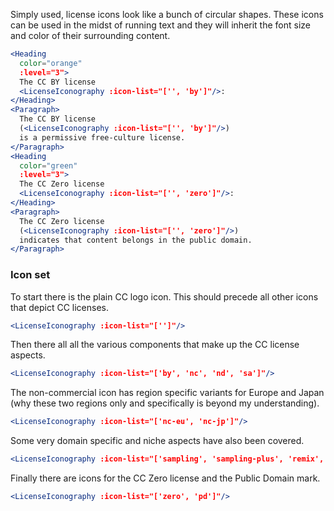 Simply used, license icons look like a bunch of circular shapes. These icons can
be used in the midst of running text and they will inherit the font size and
color of their surrounding content.

```jsx
<Heading
  color="orange"
  :level="3">
  The CC BY license
  <LicenseIconography :icon-list="['', 'by']"/>:
</Heading>
<Paragraph>
  The CC BY license
  (<LicenseIconography :icon-list="['', 'by']"/>)
  is a permissive free-culture license.
</Paragraph>
<Heading
  color="green"
  :level="3">
  The CC Zero license
  <LicenseIconography :icon-list="['', 'zero']"/>:
</Heading>
<Paragraph>
  The CC Zero license
  (<LicenseIconography :icon-list="['', 'zero']"/>)
  indicates that content belongs in the public domain.
</Paragraph>
```

### Icon set

To start there is the plain CC logo icon. This should precede all other icons
that depict CC licenses.

```jsx { "props": { "className": "enlarged-text" } }
<LicenseIconography :icon-list="['']"/>
```

Then there all all the various components that make up the CC license aspects.

```jsx { "props": { "className": "enlarged-text" } }
<LicenseIconography :icon-list="['by', 'nc', 'nd', 'sa']"/>
```

The non-commercial icon has region specific variants for Europe and Japan (why
these two regions only and specifically is beyond my understanding).

```jsx { "props": { "className": "enlarged-text" } }
<LicenseIconography :icon-list="['nc-eu', 'nc-jp']"/>
```

Some very domain specific and niche aspects have also been covered.

```jsx { "props": { "className": "enlarged-text" } }
<LicenseIconography :icon-list="['sampling', 'sampling-plus', 'remix', 'share']"/>
```

Finally there are icons for the CC Zero license and the Public Domain mark.

```jsx { "props": { "className": "enlarged-text" } }
<LicenseIconography :icon-list="['zero', 'pd']"/>
```

